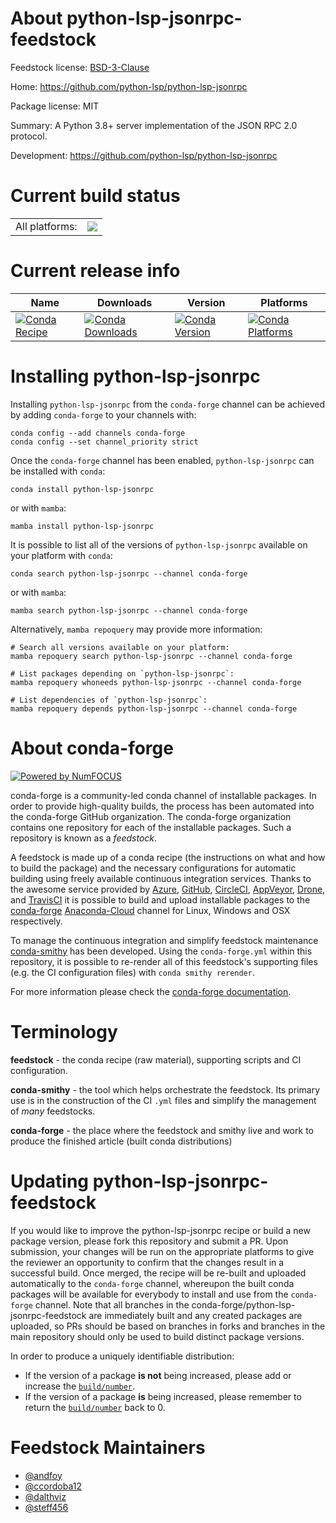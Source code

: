 About python-lsp-jsonrpc-feedstock
==================================

Feedstock license: [BSD-3-Clause](https://github.com/conda-forge/python-lsp-jsonrpc-feedstock/blob/main/LICENSE.txt)

Home: https://github.com/python-lsp/python-lsp-jsonrpc

Package license: MIT

Summary: A Python 3.8+ server implementation of the JSON RPC 2.0 protocol.

Development: https://github.com/python-lsp/python-lsp-jsonrpc

Current build status
====================


<table><tr><td>All platforms:</td>
    <td>
      <a href="https://dev.azure.com/conda-forge/feedstock-builds/_build/latest?definitionId=12454&branchName=main">
        <img src="https://dev.azure.com/conda-forge/feedstock-builds/_apis/build/status/python-lsp-jsonrpc-feedstock?branchName=main">
      </a>
    </td>
  </tr>
</table>

Current release info
====================

| Name | Downloads | Version | Platforms |
| --- | --- | --- | --- |
| [![Conda Recipe](https://img.shields.io/badge/recipe-python--lsp--jsonrpc-green.svg)](https://anaconda.org/conda-forge/python-lsp-jsonrpc) | [![Conda Downloads](https://img.shields.io/conda/dn/conda-forge/python-lsp-jsonrpc.svg)](https://anaconda.org/conda-forge/python-lsp-jsonrpc) | [![Conda Version](https://img.shields.io/conda/vn/conda-forge/python-lsp-jsonrpc.svg)](https://anaconda.org/conda-forge/python-lsp-jsonrpc) | [![Conda Platforms](https://img.shields.io/conda/pn/conda-forge/python-lsp-jsonrpc.svg)](https://anaconda.org/conda-forge/python-lsp-jsonrpc) |

Installing python-lsp-jsonrpc
=============================

Installing `python-lsp-jsonrpc` from the `conda-forge` channel can be achieved by adding `conda-forge` to your channels with:

```
conda config --add channels conda-forge
conda config --set channel_priority strict
```

Once the `conda-forge` channel has been enabled, `python-lsp-jsonrpc` can be installed with `conda`:

```
conda install python-lsp-jsonrpc
```

or with `mamba`:

```
mamba install python-lsp-jsonrpc
```

It is possible to list all of the versions of `python-lsp-jsonrpc` available on your platform with `conda`:

```
conda search python-lsp-jsonrpc --channel conda-forge
```

or with `mamba`:

```
mamba search python-lsp-jsonrpc --channel conda-forge
```

Alternatively, `mamba repoquery` may provide more information:

```
# Search all versions available on your platform:
mamba repoquery search python-lsp-jsonrpc --channel conda-forge

# List packages depending on `python-lsp-jsonrpc`:
mamba repoquery whoneeds python-lsp-jsonrpc --channel conda-forge

# List dependencies of `python-lsp-jsonrpc`:
mamba repoquery depends python-lsp-jsonrpc --channel conda-forge
```


About conda-forge
=================

[![Powered by
NumFOCUS](https://img.shields.io/badge/powered%20by-NumFOCUS-orange.svg?style=flat&colorA=E1523D&colorB=007D8A)](https://numfocus.org)

conda-forge is a community-led conda channel of installable packages.
In order to provide high-quality builds, the process has been automated into the
conda-forge GitHub organization. The conda-forge organization contains one repository
for each of the installable packages. Such a repository is known as a *feedstock*.

A feedstock is made up of a conda recipe (the instructions on what and how to build
the package) and the necessary configurations for automatic building using freely
available continuous integration services. Thanks to the awesome service provided by
[Azure](https://azure.microsoft.com/en-us/services/devops/), [GitHub](https://github.com/),
[CircleCI](https://circleci.com/), [AppVeyor](https://www.appveyor.com/),
[Drone](https://cloud.drone.io/welcome), and [TravisCI](https://travis-ci.com/)
it is possible to build and upload installable packages to the
[conda-forge](https://anaconda.org/conda-forge) [Anaconda-Cloud](https://anaconda.org/)
channel for Linux, Windows and OSX respectively.

To manage the continuous integration and simplify feedstock maintenance
[conda-smithy](https://github.com/conda-forge/conda-smithy) has been developed.
Using the ``conda-forge.yml`` within this repository, it is possible to re-render all of
this feedstock's supporting files (e.g. the CI configuration files) with ``conda smithy rerender``.

For more information please check the [conda-forge documentation](https://conda-forge.org/docs/).

Terminology
===========

**feedstock** - the conda recipe (raw material), supporting scripts and CI configuration.

**conda-smithy** - the tool which helps orchestrate the feedstock.
                   Its primary use is in the construction of the CI ``.yml`` files
                   and simplify the management of *many* feedstocks.

**conda-forge** - the place where the feedstock and smithy live and work to
                  produce the finished article (built conda distributions)


Updating python-lsp-jsonrpc-feedstock
=====================================

If you would like to improve the python-lsp-jsonrpc recipe or build a new
package version, please fork this repository and submit a PR. Upon submission,
your changes will be run on the appropriate platforms to give the reviewer an
opportunity to confirm that the changes result in a successful build. Once
merged, the recipe will be re-built and uploaded automatically to the
`conda-forge` channel, whereupon the built conda packages will be available for
everybody to install and use from the `conda-forge` channel.
Note that all branches in the conda-forge/python-lsp-jsonrpc-feedstock are
immediately built and any created packages are uploaded, so PRs should be based
on branches in forks and branches in the main repository should only be used to
build distinct package versions.

In order to produce a uniquely identifiable distribution:
 * If the version of a package **is not** being increased, please add or increase
   the [``build/number``](https://docs.conda.io/projects/conda-build/en/latest/resources/define-metadata.html#build-number-and-string).
 * If the version of a package **is** being increased, please remember to return
   the [``build/number``](https://docs.conda.io/projects/conda-build/en/latest/resources/define-metadata.html#build-number-and-string)
   back to 0.

Feedstock Maintainers
=====================

* [@andfoy](https://github.com/andfoy/)
* [@ccordoba12](https://github.com/ccordoba12/)
* [@dalthviz](https://github.com/dalthviz/)
* [@steff456](https://github.com/steff456/)

